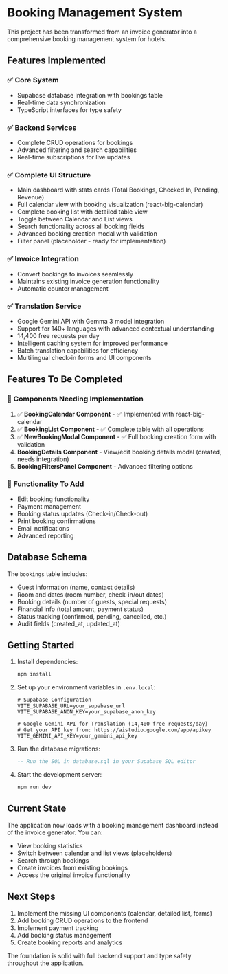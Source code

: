 # Booking Management System

This project has been transformed from an invoice generator into a comprehensive booking management system for hotels.

## Features Implemented

### ✅ Core System
- Supabase database integration with bookings table
- Real-time data synchronization
- TypeScript interfaces for type safety

### ✅ Backend Services
- Complete CRUD operations for bookings
- Advanced filtering and search capabilities
- Real-time subscriptions for live updates

### ✅ Complete UI Structure
- Main dashboard with stats cards (Total Bookings, Checked In, Pending, Revenue)
- Full calendar view with booking visualization (react-big-calendar)
- Complete booking list with detailed table view
- Toggle between Calendar and List views
- Search functionality across all booking fields
- Advanced booking creation modal with validation
- Filter panel (placeholder - ready for implementation)

### ✅ Invoice Integration
- Convert bookings to invoices seamlessly
- Maintains existing invoice generation functionality
- Automatic counter management

### ✅ Translation Service
- Google Gemini API with Gemma 3 model integration
- Support for 140+ languages with advanced contextual understanding
- 14,400 free requests per day
- Intelligent caching system for improved performance
- Batch translation capabilities for efficiency
- Multilingual check-in forms and UI components

## Features To Be Completed

### 🔄 Components Needing Implementation
1. ✅ **BookingCalendar Component** - ✅ Implemented with react-big-calendar
2. ✅ **BookingList Component** - ✅ Complete table with all operations
3. ✅ **NewBookingModal Component** - ✅ Full booking creation form with validation
4. **BookingDetails Component** - View/edit booking details modal (created, needs integration)
5. **BookingFiltersPanel Component** - Advanced filtering options

### 🔄 Functionality To Add
- Edit booking functionality
- Payment management
- Booking status updates (Check-in/Check-out)
- Print booking confirmations
- Email notifications
- Advanced reporting

## Database Schema

The `bookings` table includes:
- Guest information (name, contact details)
- Room and dates (room number, check-in/out dates)
- Booking details (number of guests, special requests)
- Financial info (total amount, payment status)
- Status tracking (confirmed, pending, cancelled, etc.)
- Audit fields (created_at, updated_at)

## Getting Started

1. Install dependencies:
   ```bash
   npm install
   ```

2. Set up your environment variables in `.env.local`:
   ```
   # Supabase Configuration
   VITE_SUPABASE_URL=your_supabase_url
   VITE_SUPABASE_ANON_KEY=your_supabase_anon_key
   
   # Google Gemini API for Translation (14,400 free requests/day)
   # Get your API key from: https://aistudio.google.com/app/apikey
   VITE_GEMINI_API_KEY=your_gemini_api_key
   ```

3. Run the database migrations:
   ```sql
   -- Run the SQL in database.sql in your Supabase SQL editor
   ```

4. Start the development server:
   ```bash
   npm run dev
   ```

## Current State

The application now loads with a booking management dashboard instead of the invoice generator. You can:
- View booking statistics
- Switch between calendar and list views (placeholders)
- Search through bookings
- Create invoices from existing bookings
- Access the original invoice functionality

## Next Steps

1. Implement the missing UI components (calendar, detailed list, forms)
2. Add booking CRUD operations to the frontend
3. Implement payment tracking
4. Add booking status management
5. Create booking reports and analytics

The foundation is solid with full backend support and type safety throughout the application.